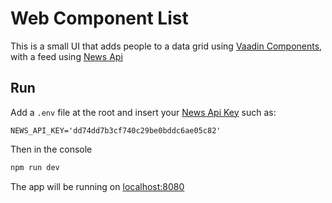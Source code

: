 # Web Component List

This is a small UI that adds people to a data grid using [Vaadin Components](https://vaadin.com/components), with a feed using [News Api](https://newsapi.org/)

## Run

Add a `.env` file at the root and insert your [News Api Key](https://newsapi.org/) such as:

```.env
NEWS_API_KEY='dd74dd7b3cf740c29be0bddc6ae05c82'
```

Then in the console

```bash
npm run dev
```

The app will be running on [localhost:8080](http://localhost:8080/)
